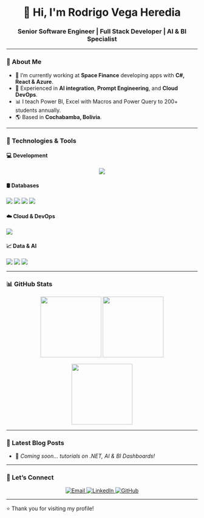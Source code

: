 <h1 align="center">👋 Hi, I'm Rodrigo Vega Heredia</h1>

<h3 align="center">Senior Software Engineer | Full Stack Developer | AI & BI Specialist</h3>

---

### 🚀 About Me

- 💼 I’m currently working at **Space Finance** developing apps with **C#, React & Azure**.
- 🤖 Experienced in **AI integration**, **Prompt Engineering**, and **Cloud DevOps**.
- 📊 I teach Power BI, Excel with Macros and Power Query to 200+ students annually.
- 🌎 Based in **Cochabamba, Bolivia**.

---

### 🧰 Technologies & Tools

#### 💻 Development
<p align="center">
  <img src="https://skillicons.dev/icons?i=dotnet,react,azure,js,ts,html,css,python,java,mysql,postgres,graphql,github,git,bootstrap,flutter,linux,vscode,visualstudio,powershell" />
</p>

#### 🛢 Databases
<p>
  <img src="https://img.shields.io/badge/SQL%20Server-CC2927?style=for-the-badge&logo=microsoft-sql-server&logoColor=white"/>
  <img src="https://img.shields.io/badge/MySQL-005C84?style=for-the-badge&logo=mysql&logoColor=white"/>
  <img src="https://img.shields.io/badge/PostgreSQL-336791?style=for-the-badge&logo=postgresql&logoColor=white"/>
  <img src="https://img.shields.io/badge/Oracle-F80000?style=for-the-badge&logo=oracle&logoColor=white"/>
</p>

#### ☁️ Cloud & DevOps
<p>
  <img src="https://skillicons.dev/icons?i=azure,github,git" />
</p>

#### 📈 Data & AI
<p>
  <img src="https://img.shields.io/badge/Power%20BI-F2C811?style=for-the-badge&logo=powerbi&logoColor=black"/>
  <img src="https://img.shields.io/badge/ChatGPT-10A37F?style=for-the-badge&logo=openai&logoColor=white"/>
  <img src="https://img.shields.io/badge/Claude-3333cc?style=for-the-badge&logo=anthropic&logoColor=white"/>
</p>

---

### 📊 GitHub Stats

<p align="center">
  <img src="https://github-readme-stats.vercel.app/api?username=rvegah&show_icons=true&theme=transparent&hide_border=false&count_private=true&include_all_commits=true" height="160"/>
  <img src="https://github-readme-streak-stats.herokuapp.com/?user=rvegah&theme=transparent&hide_border=false" height="160"/>
</p>

<p align="center">
  <img src="https://github-readme-stats.vercel.app/api/top-langs/?username=rvegah&layout=compact&theme=transparent&hide_border=false" height="160"/>
</p>

---

### 📰 Latest Blog Posts

* 🚀 *Coming soon... tutorials on .NET, AI & BI Dashboards!*

---

### 📎 Let’s Connect

<p align="center">
  <a href="mailto:rodrigovegaheredia@gmail.com">
    <img src="https://img.shields.io/badge/email-%23EA4335.svg?style=for-the-badge&logo=gmail&logoColor=white" alt="Email"/>
  </a>
  <a href="https://www.linkedin.com/in/rodrigo-vega-heredia/">
    <img src="https://img.shields.io/badge/linkedin-%230077B5.svg?style=for-the-badge&logo=linkedin&logoColor=white" alt="LinkedIn"/>
  </a>
  <a href="https://github.com/rvegah">
    <img src="https://img.shields.io/badge/github-%23121011.svg?style=for-the-badge&logo=github&logoColor=white" alt="GitHub"/>
  </a>
</p>

---

⭐️ Thank you for visiting my profile!
